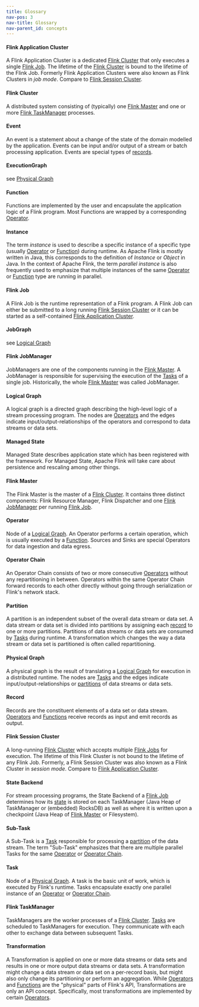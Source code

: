 ```yaml
---
title: Glossary
nav-pos: 3
nav-title: Glossary
nav-parent_id: concepts
---
```

<!--
Licensed to the Apache Software Foundation (ASF) under one
or more contributor license agreements.  See the NOTICE file
distributed with this work for additional information
regarding copyright ownership.  The ASF licenses this file
to you under the Apache License, Version 2.0 (the
"License"); you may not use this file except in compliance
with the License.  You may obtain a copy of the License at

  http://www.apache.org/licenses/LICENSE-2.0

Unless required by applicable law or agreed to in writing,
software distributed under the License is distributed on an
"AS IS" BASIS, WITHOUT WARRANTIES OR CONDITIONS OF ANY
KIND, either express or implied.  See the License for the
specific language governing permissions and limitations
under the License.
-->

#### Flink Application Cluster

A Flink Application Cluster is a dedicated [Flink Cluster](#flink-cluster) that only
executes a single [Flink Job](#flink-job). The lifetime of the
[Flink Cluster](#flink-cluster) is bound to the lifetime of the Flink Job. Formerly
Flink Application Clusters were also known as Flink Clusters in *job mode*. Compare to
[Flink Session Cluster](#flink-session-cluster).

#### Flink Cluster

A distributed system consisting of (typically) one [Flink Master](#flink-master) and one or more
[Flink TaskManager](#flink-taskmanager) processes.

#### Event

An event is a statement about a change of the state of the domain modelled by the
application. Events can be input and/or output of a stream or batch processing application.
Events are special types of [records](#Record).

#### ExecutionGraph

see [Physical Graph](#physical-graph)

#### Function

Functions are implemented by the user and encapsulate the
application logic of a Flink program. Most Functions are wrapped by a corresponding
[Operator](#operator).

#### Instance

The term *instance* is used to describe a specific instance of a specific type (usually
[Operator](#operator) or [Function](#function)) during runtime. As Apache Flink is mostly written in
Java, this corresponds to the definition of *Instance* or *Object* in Java. In the context of Apache
Flink, the term *parallel instance* is also frequently used to emphasize that multiple instances of
the same [Operator](#operator) or [Function](#function) type are running in parallel.

#### Flink Job

A Flink Job is the runtime representation of a Flink program. A Flink Job can either be submitted
to a long running [Flink Session Cluster](#flink-session-cluster) or it can be started as a
self-contained [Flink Application Cluster](#flink-application-cluster).

#### JobGraph

see [Logical Graph](#logical-graph)

#### Flink JobManager

JobManagers are one of the components running in the [Flink Master](#flink-master). A JobManager is
responsible for supervising the execution of the [Tasks](#task) of a single job. Historically, the
whole [Flink Master](#flink-master) was called JobManager.

#### Logical Graph

A logical graph is a directed graph describing the high-level logic of a stream processing program.
The nodes are [Operators](#operator) and the edges indicate input/output-relationships of the operators and correspond to data streams or data sets.

#### Managed State

Managed State describes application state which has been registered with the framework. For
Managed State, Apache Flink will take care about persistence and rescaling among other things.

#### Flink Master

The Flink Master is the master of a [Flink Cluster](#flink-cluster). It contains three distinct
components: Flink Resource Manager, Flink Dispatcher and one [Flink JobManager](#flink-jobmanager)
per running [Flink Job](#flink-job).

#### Operator

Node of a [Logical Graph](#logical-graph). An Operator performs a certain operation, which is
usually executed by a [Function](#function). Sources and Sinks are special Operators for data
ingestion and data egress.

#### Operator Chain

An Operator Chain consists of two or more consecutive [Operators](#operator) without any
repartitioning in between. Operators within the same Operator Chain forward records to each other
directly without going through serialization or Flink's network stack.

#### Partition

A partition is an independent subset of the overall data stream or data set. A data stream or
data set is divided into partitions by assigning each [record](#Record) to one or more partitions.
Partitions of data streams or data sets are consumed by [Tasks](#task) during runtime. A
transformation which changes the way a data stream or data set is partitioned is often called
repartitioning.

#### Physical Graph

A physical graph is the result of translating a [Logical Graph](#logical-graph) for execution in a
distributed runtime. The nodes are [Tasks](#task) and the edges indicate input/output-relationships
or [partitions](#partition) of data streams or data sets.

#### Record

Records are the constituent elements of a data set or data stream. [Operators](#operator) and
[Functions](#Function) receive records as input and emit records as output.

#### Flink Session Cluster

A long-running [Flink Cluster](#flink-cluster) which accepts multiple [Flink Jobs](#flink-job) for
execution. The lifetime of this Flink Cluster is not bound to the lifetime of any Flink Job.
Formerly, a Flink Session Cluster was also known as a Flink Cluster in *session mode*. Compare to
[Flink Application Cluster](#flink-application-cluster).

#### State Backend

For stream processing programs, the State Backend of a [Flink Job](#flink-job) determines how its
[state](#managed-state) is stored on each TaskManager (Java Heap of TaskManager or (embedded)
RocksDB) as well as where it is written upon a checkpoint (Java Heap of
[Flink Master](#flink-master) or Filesystem).

#### Sub-Task

A Sub-Task is a [Task](#task) responsible for processing a [partition](#partition) of
the data stream. The term "Sub-Task" emphasizes that there are multiple parallel Tasks for the same
[Operator](#operator) or [Operator Chain](#operator-chain).

#### Task

Node of a [Physical Graph](#physical-graph). A task is the basic unit of work, which is executed by
Flink's runtime. Tasks encapsulate exactly one parallel instance of an
[Operator](#operator) or [Operator Chain](#operator-chain).

#### Flink TaskManager

TaskManagers are the worker processes of a [Flink Cluster](#flink-cluster). [Tasks](#task) are
scheduled to TaskManagers for execution. They communicate with each other to exchange data between
subsequent Tasks.

#### Transformation

A Transformation is applied on one or more data streams or data sets and results in one or more
output data streams or data sets. A transformation might change a data stream or data set on a
per-record basis, but might also only change its partitioning or perform an aggregation. While
[Operators](#operator) and [Functions](#function) are the "physical" parts of Flink's API,
Transformations are only an API concept. Specifically, most transformations are
implemented by certain [Operators](#operator).
